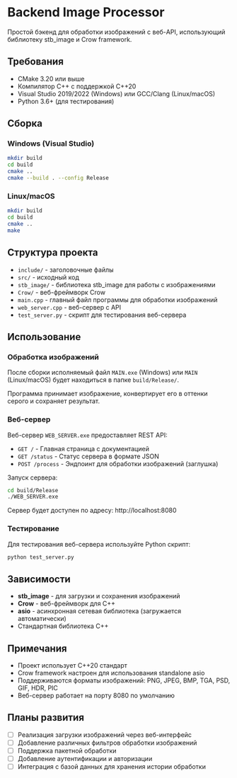 # Backend Image Processor

Простой бэкенд для обработки изображений с веб-API, использующий библиотеку stb_image и Crow framework.

## Требования

- CMake 3.20 или выше
- Компилятор C++ с поддержкой C++20
- Visual Studio 2019/2022 (Windows) или GCC/Clang (Linux/macOS)
- Python 3.6+ (для тестирования)

## Сборка

### Windows (Visual Studio)

```bash
mkdir build
cd build
cmake ..
cmake --build . --config Release
```

### Linux/macOS

```bash
mkdir build
cd build
cmake ..
make
```

## Структура проекта

- `include/` - заголовочные файлы
- `src/` - исходный код
- `stb_image/` - библиотека stb_image для работы с изображениями
- `Crow/` - веб-фреймворк Crow
- `main.cpp` - главный файл программы для обработки изображений
- `web_server.cpp` - веб-сервер с API
- `test_server.py` - скрипт для тестирования веб-сервера

## Использование

### Обработка изображений

После сборки исполняемый файл `MAIN.exe` (Windows) или `MAIN` (Linux/macOS) будет находиться в папке `build/Release/`.

Программа принимает изображение, конвертирует его в оттенки серого и сохраняет результат.

### Веб-сервер

Веб-сервер `WEB_SERVER.exe` предоставляет REST API:

- `GET /` - Главная страница с документацией
- `GET /status` - Статус сервера в формате JSON
- `POST /process` - Эндпоинт для обработки изображений (заглушка)

Запуск сервера:
```bash
cd build/Release
./WEB_SERVER.exe
```

Сервер будет доступен по адресу: http://localhost:8080

### Тестирование

Для тестирования веб-сервера используйте Python скрипт:
```bash
python test_server.py
```

## Зависимости

- **stb_image** - для загрузки и сохранения изображений
- **Crow** - веб-фреймворк для C++
- **asio** - асинхронная сетевая библиотека (загружается автоматически)
- Стандартная библиотека C++

## Примечания

- Проект использует C++20 стандарт
- Crow framework настроен для использования standalone asio
- Поддерживаются форматы изображений: PNG, JPEG, BMP, TGA, PSD, GIF, HDR, PIC
- Веб-сервер работает на порту 8080 по умолчанию

## Планы развития

- [ ] Реализация загрузки изображений через веб-интерфейс
- [ ] Добавление различных фильтров обработки изображений
- [ ] Поддержка пакетной обработки
- [ ] Добавление аутентификации и авторизации
- [ ] Интеграция с базой данных для хранения истории обработки 
